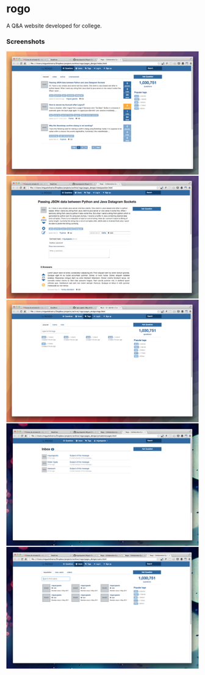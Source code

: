 rogo
============

A Q&A website developed for college.

### Screenshots

![alt text](screenshots/1.png "")
![alt text](screenshots/2.png "")
![alt text](screenshots/3.png "")
![alt text](screenshots/4.png "")
![alt text](screenshots/5.png "")